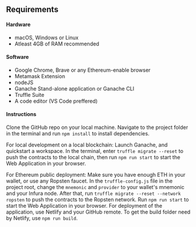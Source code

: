 ## Requirements

#### Hardware

* macOS, Windows or Linux
* Atleast 4GB of RAM recommended 

#### Software

* Google Chrome, Brave or any Ethereum-enable browser
* Metamask Extension
* nodeJS
* Ganache Stand-alone application or Ganache CLI
* Truffle Suite
* A code editor (VS Code preffered)

#### Instructions

Clone the GitHub repo on your local machine. Navigate to the project folder in the terminal and run `npm install` to install dependencies. 

For local development on a local blockchain:
Launch Ganache, and quickstart a workspace. In the terminal, enter `truffle migrate --reset` to push the contracts to the local chain, then run `npm run start` to start the Web Application in your browser.

For Ethereum public deployment:
Make sure you have enough ETH in your wallet, or use any Ropsten faucet. In the `truffle-config.js` file in the project root, change the `mnemonic` and `provider` to your wallet's mnemonic and your Infura node. After that, run `truffle migrate --reset --network ropsten` to push the contracts to the Ropsten network. Run `npm run start` to start the Web Application in your browser. For deployment of the application, use Netlify and your GitHub remote. To get the build folder need by Netlify, use `npm run build`.